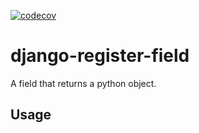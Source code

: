 [![codecov](https://codecov.io/gh/MaxDude132/django-register-field/graph/badge.svg?token=32HWMCV4JQ)](https://codecov.io/gh/MaxDude132/django-register-field)

# django-register-field

A field that returns a python object.

## Usage

